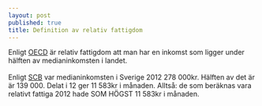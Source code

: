 ```yaml
---
layout: post
published: true
title: Definition av relativ fattigdom
---
```



Enligt [OECD](http://www.oecd-ilibrary.org/sites/factbook-2010-en/11/02/02/index.html?itemId=/content/chapter/factbook-2010-89-en) är relativ fattigdom att man har en inkomst som ligger under hälften av medianinkomsten i landet. <br><br> Enligt [SCB](http://www.scb.se/sv_/Hitta-statistik/Statistik-efter-amne/Hushallens-ekonomi/Inkomster-och-inkomstfordelning/Inkomster-och-skatter/Aktuell-pong/302201/Behallare-for-Press/369661/) var medianinkomsten i Sverige 2012 278 000kr. 
Hälften av det är är 139 000. Delat i 12 ger 11 583kr i månaden. Alltså: de som beräknas vara relativt fattiga 2012 hade SOM HÖGST 11 583kr i månaden.
